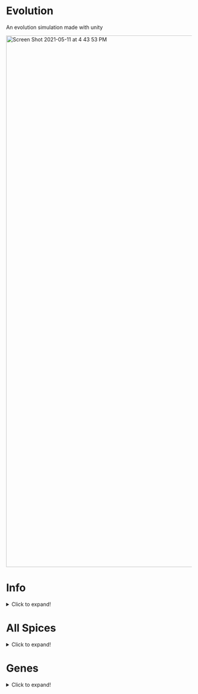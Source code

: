 # Evolution
An evolution simulation made with unity

<img width="1440" alt="Screen Shot 2021-05-11 at 4 43 53 PM" src="https://user-images.githubusercontent.com/77522246/117893664-1569b180-b278-11eb-9fbc-ce17dc60b0b0.png">


# Info
<details>
  <summary>Click to expand!</summary>
  
 This is an  evolution simulation made in unity with c# where populations can evolve and go extinct.

Inspired by [Sebastian Lague's video on simulating an ecosystem](https://www.youtube.com/watch?v=r_It_X7v-1E&t=0s) And yes the bunny, fox, and plant models are made to look like the models he has because i had no idea how to make something diferent so i just remade them

## Animals

  Currently there are 6 animal spices in total plants, bunnies, foxes, bears, woves, and wild boars.
  
## Hunger
How does the hunger work? The hunger is a float that slowly counts up untill it hits 1. Once the hunger hits 1 then the animal dies.
  
 </details>
 
 # All Spices
 <details>
  <summary>Click to expand!</summary>
  
  Currently there are 6 animal spices in total plants, bunnies, foxes, bears, woves, and wild boars.
  
  ## Plants
  
  <img width="380" alt="Screen Shot 2021-04-09 at 3 24 16 PM" src="https://user-images.githubusercontent.com/77522246/117895004-c5401e80-b27a-11eb-86f6-5af4e7e1870b.png">

  
  ## Bunnies
  <img width="282" alt="Screen Shot 2021-04-09 at 3 26 16 PM" src="https://user-images.githubusercontent.com/77522246/117894744-40550500-b27a-11eb-91a0-fa348661e94a.png">
  
`Diet`: `Plants`.

`Speed`: `6`

`Strength`: `1`

`Off Spring Amount`: `2`

`Vison Distance`: `20`

`Reperductive Urge`: `0.3`

`Critical Percent`: `0.5`

**Note that the all these variables can change over time when running the simulation but these are the starting variables.**

 ## Foxes

<img width="278" alt="Screen Shot 2021-05-11 at 5 05 43 PM" src="https://user-images.githubusercontent.com/77522246/117895208-22d46b00-b27b-11eb-8643-ac65a4a7fa48.png">

`Diet`: `Bunnies`, `Wolves`, `Wild Boars`.

`Speed`: `6`

`Strength`: `4`

`Off Spring Amount`: `1`

`Vison Distance`: `20`

`Reperductive Urge`: `0.2`

`Critical Percent`: `0.5`

**Note that the all these variables can change over time when running the simulation but these are the starting variables.**

 ## Bears
 
<img width="254" alt="Screen Shot 2021-05-11 at 5 07 50 PM" src="https://user-images.githubusercontent.com/77522246/117895371-6cbd5100-b27b-11eb-861e-5ffc86b894d5.png">

`Diet`: `Plants`, `Bunnies`, `Foxes`, `Wolves`, `Wild Boars`, and even `Bears` if need be.

`Speed`: `6`

`Strength`: `4`

`Off Spring Amount`: `1`

`Vison Distance`: `20`

`Reperductive Urge`: `0.2`

`Critical Percent`: `0.5`

**Note that the all these variables can change over time when running the simulation but these are the starting variables.**

## Wolves

 <img width="340" alt="Screen Shot 2021-05-11 at 5 11 12 PM" src="https://user-images.githubusercontent.com/77522246/117895585-e48b7b80-b27b-11eb-9e1b-c88fe24af653.png">


`Diet`: `Bunnies`, `Foxes`, `Wild Boars` and even `Wolves` if need be.

`Speed`: `10`

`Strength`: `6`

`Off Spring Amount`: `2`

`Vison Distance`: `40`

`Reperductive Urge`: `0.2`

`Critical Percent`: `0.5`

**Note that the all these variables can change over time when running the simulation but these are the starting variables.**

## Wild Boars

<img width="311" alt="Screen Shot 2021-05-11 at 5 45 35 PM" src="https://user-images.githubusercontent.com/77522246/117897759-b2304d00-b280-11eb-80b9-905ce67949a0.png">


`Diet`: `Foxes`, `Bears`, `Wolves`.

`Speed`: `6`

`Strength`: `7`

`Off Spring Amount`: `3`

`Vison Distance`: `20`

`Reperductive Urge`: `0.2`

`Critical Percent`: `0.5`

**Note that the all these variables can change over time when running the simulation but these are the starting variables.**
  
   </details>
   
# Genes
<details>
  <summary>Click to expand!</summary>
  
  ## `Critical Percent`
First check out how the hunger works in **Info > Hunger**. Once the hunger is greater than or equal to the critical percent then the animal will stop looking for a mate or exploring and start looking for food.

## `Reperductive Urge`
First check out how the hunger works in **Info > Hunger**. If the hunger is less than the reperductive urge then they will look for a mate.

## `Vison Distance`
`Vison Distance` is the aimals vision distacne.

## `Off Spring Amount`
`Off Spring Amount` is the amount of cildren that the animal wil have when reperducing.

## `Strength`
`Strength` is the animals strength. If a preditor is trying to attack and this animal's strength is greator than the preditor's strength then they will kill the preditor.

## `Speed`
`Speed` is the movemnt speed of the animal.


  
  </details>
